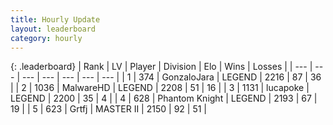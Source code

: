 ```yaml
---
title: Hourly Update
layout: leaderboard
category: hourly
---
```


{: .leaderboard}
| Rank | LV | Player | Division | Elo | Wins | Losses |
| --- | --- | --- | --- | --- | --- | --- |
| <span data-change="0">1</span> | 374 | <span title="ID: 650626">GonzaloJara</span> | LEGEND | <span data-change="-7">2216</span> | <span data-change="2">87</span> | <span data-change="1">36</span> |
| <span data-change="0">2</span> | 1036 | <span title="ID: 261794">MalwareHD</span> | LEGEND | <span data-change="0">2208</span> | <span data-change="0">51</span> | <span data-change="0">16</span> |
| <span data-change="0">3</span> | 1131 | <span title="ID: 41925">lucapoke</span> | LEGEND | <span data-change="0">2200</span> | <span data-change="0">35</span> | <span data-change="0">4</span> |
| <span data-change="0">4</span> | 628 | <span title="ID: 742939">Phantom Knight</span> | LEGEND | <span data-change="0">2193</span> | <span data-change="0">67</span> | <span data-change="0">19</span> |
| <span data-change="0">5</span> | 623 | <span title="ID: 742306">Grtfj</span> | MASTER II | <span data-change="0">2150</span> | <span data-change="0">92</span> | <span data-change="0">51</span> |